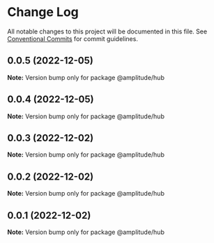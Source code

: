 # Change Log

All notable changes to this project will be documented in this file.
See [Conventional Commits](https://conventionalcommits.org) for commit guidelines.

## 0.0.5 (2022-12-05)

**Note:** Version bump only for package @amplitude/hub





## 0.0.4 (2022-12-05)

**Note:** Version bump only for package @amplitude/hub





## 0.0.3 (2022-12-02)

**Note:** Version bump only for package @amplitude/hub





## 0.0.2 (2022-12-02)

**Note:** Version bump only for package @amplitude/hub





## 0.0.1 (2022-12-02)

**Note:** Version bump only for package @amplitude/hub
